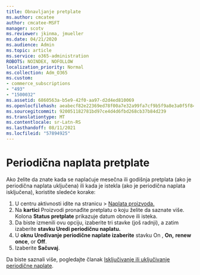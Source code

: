 ```yaml
---
title: Obnavljanje pretplate
ms.author: cmcatee
author: cmcatee-MSFT
manager: scotv
ms.reviewer: jkinma, jmueller
ms.date: 04/21/2020
ms.audience: Admin
ms.topic: article
ms.service: o365-administration
ROBOTS: NOINDEX, NOFOLLOW
localization_priority: Normal
ms.collection: Adm_O365
ms.custom:
- commerce_subscriptions
- "493"
- "1500032"
ms.assetid: 6860563a-b5e9-42f0-aa97-d2d4ed810069
ms.openlocfilehash: aeabecf82e22369ed78f00a7e32a99fa7cf9b5f9a8e3a0f5f84ea68bdbc33642
ms.sourcegitcommit: 920051182781bd97ce4d4d6fbd268cb37b84d239
ms.translationtype: MT
ms.contentlocale: sr-Latn-RS
ms.lasthandoff: 08/11/2021
ms.locfileid: "57894925"
---
```

# <a name="subscription-recurring-billing"></a>Periodična naplata pretplate

Ako želite da znate kada se naplaćuje mesečna  ili godišnja pretplata (ako je periodična naplata uključena) ili kada je istekla (ako je periodična naplata isključena), koristite sledeće korake: 
  
1. U centru aktivnosti idite na  stranicu \> [Naplata proizvoda.](https://go.microsoft.com/fwlink/p/?linkid=842054)
2. Na **kartici** Proizvodi pronađite pretplatu o koju želite da saznate više. Kolona **Status pretplate** prikazuje datum obnove ili isteka.
3. Da biste izmenili ovu opciju, izaberite tri stavke (još radnji), a zatim izaberite **stavku Uredi periodičnu naplatu.**
4. U **oknu Uređivanje periodične naplate izaberite** stavku On , **On,** **renew once**, or **Off**.
5. Izaberite **Sačuvaj**.

Da biste saznali više, pogledajte članak [Isključivanje ili uključivanje periodične naplate](https://docs.microsoft.com/microsoft-365/commerce/subscriptions/renew-your-subscription).